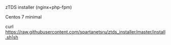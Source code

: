 zTDS installer (nginx+php-fpm)

Centos 7 minimal

curl https://raw.githubusercontent.com/spartanetsru/ztds_installer/master/install.sh|sh